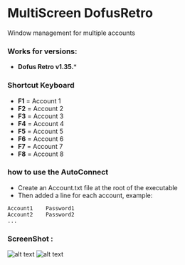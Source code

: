 # MultiScreen DofusRetro
 Window management for multiple accounts

### Works for versions:
- **Dofus Retro v1.35.***

### Shortcut Keyboard
- **F1** = Account 1
- **F2** = Account 2
- **F3** = Account 3
- **F4** = Account 4
- **F5** = Account 5
- **F6** = Account 6
- **F7** = Account 7
- **F8** = Account 8

### how to use the AutoConnect
- Create an Account.txt file at the root of the executable
- Then added a line for each account, example:
```
Account1	Password1
Account2	Password2
...
```

### ScreenShot :

![alt text](https://github.com/BlueEyesDev/MultiScreen-DofusRetro/blob/main/DofusPath.png?raw=true)
![alt text](https://github.com/BlueEyesDev/MultiScreen-DofusRetro/blob/main/Main.png?raw=true)